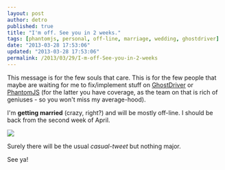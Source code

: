 ```yaml
---
layout: post
author: detro
published: true
title: "I'm off. See you in 2 weeks."
tags: [phantomjs, personal, off-line, marriage, wedding, ghostdriver]
date: "2013-03-28 17:53:06"
updated: "2013-03-28 17:53:06"
permalink: /2013/03/29/I-m-off-See-you-in-2-weeks
---
```


This message is for the few souls that care. This is for the few people that maybe are waiting for me to fix/implement stuff on [GhostDriver](https://github.com/detro/ghostdriver) or [PhantomJS](https://github.com/ariya/phantomjs) (for the latter you have coverage, as the team on that is rich of geniuses - so you won't miss my average-hood).

I'm **getting married** (crazy, right?) and will be mostly off-line. I should be back from the second week of April.

<div class="img">
<img src="http://blog.fashionwindows.com/wp-content/uploads/2010/08/exchanging_rings.jpg" />
</div>

Surely there will be the usual _casual-tweet_ but nothing major.

See ya!
